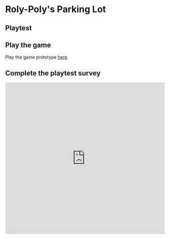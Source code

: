 # Roly-Poly's Parking Lot
## Playtest

## Play the game

Play the game prototype [here](https://murphykavanagh.github.io/IASC-1P04/prototype/TwineGamePrototype.html).

## Complete the playtest survey

<iframe width="640px" height= "480px" src= "https://forms.office.com/Pages/ResponsePage.aspx?id=FRGudvwe8kqlNuKyRDrxoOWSitPHh49ElMB-4iO_HyVUMExBWUhIMjg4RkNKQUVUSDcyMzY4WllEQS4u&embed=true" frameborder= "0" marginwidth= "0" marginheight= "0" style= "border: none; max-width:100%; max-height:100vh" allowfullscreen webkitallowfullscreen mozallowfullscreen msallowfullscreen> </iframe>
